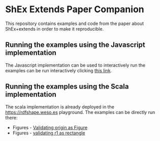 # ShEx Extends Paper Companion

This repository contains examples and code from the paper about ShEx+extends in order to make it reproducible. 

## Running the examples using the Javascript implementation

The Javascript implementation can be used to interactively run the examples can be run interactively clicking <a href="https://shex.io/webapps/shex.js/packages/shex-webapp/doc/shex-simple?manifestURL=https://raw.githubusercontent.com/weso/shex_extends_paper_companion/master/examples/manifest.yml">this link</a>.

## Running the examples using the Scala implementation

The scala implementation is already deployed in the https://rdfshape.weso.es playground. The examples can be directly run there:

- Figures - <a href="https://rdfshape.weso.es/shexValidate?data=prefix%20%3A%20%20%20%20%20%20%20%3Chttp%3A%2F%2Fexample.org%2F%3E%0Aprefix%20xsd%3A%20%20%20%20%3Chttp%3A%2F%2Fwww.w3.org%2F2001%2FXMLSchema%23%3E%0A%0A%3Aorigin%20%3Acomponent%20%0A%20%5B%3Atype%20%3ALabel%3B%20%3Avalue%20%22Origin%22%5D%20%2C%0A%20%5B%3Atype%20%3AXCoord%3B%20%3Avalue%200%5D%20%2C%20%5B%3Atype%20%3AYCoord%3B%20%3Avalue%200%5D%20.%0A%0A%3Abad1%20%3Acomponent%20%0A%20%20%20%20%5B%20%3Atype%20%3ALabel%3B%20%3Avalue%20%22Origin%22%20%5D%20%2C%0A%20%20%20%20%5B%20%3Atype%20%3AXCoord%3B%20%3Avalue%200%3B%20%5D%20%2C%0A%20%20%20%20%5B%20%3Atype%20%3AXCoord%3B%20%3Avalue%201%3B%20%5D%20%2C%0A%20%20%20%20%5B%20%3Atype%20%3AYCoord%3B%20%3Avalue%200%3B%20%5D%20.%0A%0A%3Abad2%20%3Acomponent%20%20%20%20%20%0A%20%20%20%20%5B%20%3Atype%20%3ALabel%3B%20%3Avalue%20%22Unspecified%22%20%5D%20.%0A%20%20%20%20%0A%3Ar1%20%3Acomponent%20%0A%20%5B%3Atype%20%3ALabel%3B%20%3Avalue%20%22A%20red%20rectangle%22%5D%20%2C%0A%20%5B%3Atype%20%3AXCoord%3B%20%3Avalue%202%5D%2C%20%5B%3Atype%20%3AYCoord%3B%20%3Avalue%203%5D%2C%0A%20%5B%3Atype%20%3AColor%3B%20%3Avalue%20%3ARed%5D%2C%20%0A%20%5B%3Atype%20%3AHeight%3B%20%3Avalue%204%5D%2C%20%5B%3Atype%20%3AWidth%3B%20%3Avalue%205%5D%20.&dataFormat=Turtle&dataInference=NONE&dataSource=byText&schema=prefix%20%3A%20%20%20%20%20%20%20%3Chttp%3A%2F%2Fexample.org%2F%3E%0Aprefix%20xsd%3A%20%20%20%20%3Chttp%3A%2F%2Fwww.w3.org%2F2001%2FXMLSchema%23%3E%0Aprefix%20schema%3A%20%3Chttp%3A%2F%2Fschema.org%2F%3E%0A%0Aabstract%20%3CFigure%3E%20%7B%0A%20%3Acomponent%20%40%3CLabel%3E%0A%7D%0A%0A%3CLabel%3E%20%7B%20%3Atype%20%5B%20%3ALabel%20%5D%3B%20%3Avalue%20xsd%3Astring%20%7D%0A%0A%3CGeoFigure%3E%20extends%20%40%3CFigure%3E%20%7B%0A%20%20%3Acomponent%20%40%3CPosX%3E%20%3B%0A%20%20%3Acomponent%20%40%3CPosY%3E%0A%7D%0A%0A%3CPosX%3E%20%7B%20%3Atype%20%5B%20%3AXCoord%20%5D%3B%20%3Avalue%20xsd%3Ainteger%20%7D%0A%3CPosY%3E%20%7B%20%3Atype%20%5B%20%3AYCoord%20%5D%3B%20%3Avalue%20xsd%3Ainteger%20%7D%0A%0A%3CColoredFigure%3E%20extends%20%40%3CFigure%3E%20%7B%0A%20%20%3Acomponent%20%40%3CColor%3E%0A%7D%0A%0A%3CRectangle%3E%20extends%20%40%3CGeoFigure%3E%20extends%20%40%3CColoredFigure%3E%20%7B%0A%20%20%3Acomponent%20%40%3CHeight%3E%20%3B%0A%20%20%3Acomponent%20%40%3CWidth%3E%0A%7D%0A%0A%3CColor%3E%20%7B%3Atype%20%5B%20%3AColor%20%5D%3B%20%3Avalue%20%5B%3ARed%20%3AGreen%20%3ABlue%20%5D%20%7D%0A%3CHeight%3E%20%7B%3Atype%20%5B%20%3AHeight%20%5D%3B%20%3Avalue%20xsd%3Ainteger%20%7D%0A%3CWidth%3E%20%7B%3Atype%20%5B%20%3AWidth%20%5D%3B%20%3Avalue%20xsd%3Ainteger%20%7D&schemaEngine=ShEx&schemaFormat=ShExC&schemaSource=byText&shape-map=%3Aorigin%40%3CFigure%3E&shapeMapFormat=Compact&shapeMapSource=byText&triggerMode=ShapeMap">Validating origin as Figure</a>
- Figures - <a href="https://rdfshape.weso.es/shexValidate?data=prefix%20%3A%20%20%20%20%20%20%20%3Chttp%3A%2F%2Fexample.org%2F%3E%0Aprefix%20xsd%3A%20%20%20%20%3Chttp%3A%2F%2Fwww.w3.org%2F2001%2FXMLSchema%23%3E%0A%0A%3Aorigin%20%3Acomponent%20%0A%20%5B%3Atype%20%3ALabel%3B%20%3Avalue%20%22Origin%22%5D%20%2C%0A%20%5B%3Atype%20%3AXCoord%3B%20%3Avalue%200%5D%20%2C%20%5B%3Atype%20%3AYCoord%3B%20%3Avalue%200%5D%20.%0A%0A%3Abad1%20%3Acomponent%20%0A%20%20%20%20%5B%20%3Atype%20%3ALabel%3B%20%3Avalue%20%22Origin%22%20%5D%20%2C%0A%20%20%20%20%5B%20%3Atype%20%3AXCoord%3B%20%3Avalue%200%3B%20%5D%20%2C%0A%20%20%20%20%5B%20%3Atype%20%3AXCoord%3B%20%3Avalue%201%3B%20%5D%20%2C%0A%20%20%20%20%5B%20%3Atype%20%3AYCoord%3B%20%3Avalue%200%3B%20%5D%20.%0A%0A%3Abad2%20%3Acomponent%20%20%20%20%20%0A%20%20%20%20%5B%20%3Atype%20%3ALabel%3B%20%3Avalue%20%22Unspecified%22%20%5D%20.%0A%20%20%20%20%0A%3Ar1%20%3Acomponent%20%0A%20%5B%3Atype%20%3ALabel%3B%20%3Avalue%20%22A%20red%20rectangle%22%5D%20%2C%0A%20%5B%3Atype%20%3AXCoord%3B%20%3Avalue%202%5D%2C%20%5B%3Atype%20%3AYCoord%3B%20%3Avalue%203%5D%2C%0A%20%5B%3Atype%20%3AColor%3B%20%3Avalue%20%3ARed%5D%2C%20%0A%20%5B%3Atype%20%3AHeight%3B%20%3Avalue%204%5D%2C%20%5B%3Atype%20%3AWidth%3B%20%3Avalue%205%5D%20.&dataFormat=Turtle&dataInference=NONE&dataSource=byText&schema=prefix%20%3A%20%20%20%20%20%20%20%3Chttp%3A%2F%2Fexample.org%2F%3E%0Aprefix%20xsd%3A%20%20%20%20%3Chttp%3A%2F%2Fwww.w3.org%2F2001%2FXMLSchema%23%3E%0Aprefix%20schema%3A%20%3Chttp%3A%2F%2Fschema.org%2F%3E%0A%0Aabstract%20%3CFigure%3E%20%7B%0A%20%3Acomponent%20%40%3CLabel%3E%0A%7D%0A%0A%3CLabel%3E%20%7B%20%3Atype%20%5B%20%3ALabel%20%5D%3B%20%3Avalue%20xsd%3Astring%20%7D%0A%0A%3CGeoFigure%3E%20extends%20%40%3CFigure%3E%20%7B%0A%20%20%3Acomponent%20%40%3CPosX%3E%20%3B%0A%20%20%3Acomponent%20%40%3CPosY%3E%0A%7D%0A%0A%3CPosX%3E%20%7B%20%3Atype%20%5B%20%3AXCoord%20%5D%3B%20%3Avalue%20xsd%3Ainteger%20%7D%0A%3CPosY%3E%20%7B%20%3Atype%20%5B%20%3AYCoord%20%5D%3B%20%3Avalue%20xsd%3Ainteger%20%7D%0A%0A%3CColoredFigure%3E%20extends%20%40%3CFigure%3E%20%7B%0A%20%20%3Acomponent%20%40%3CColor%3E%0A%7D%0A%0A%3CRectangle%3E%20extends%20%40%3CGeoFigure%3E%20extends%20%40%3CColoredFigure%3E%20%7B%0A%20%20%3Acomponent%20%40%3CHeight%3E%20%3B%0A%20%20%3Acomponent%20%40%3CWidth%3E%0A%7D%0A%0A%3CColor%3E%20%7B%3Atype%20%5B%20%3AColor%20%5D%3B%20%3Avalue%20%5B%3ARed%20%3AGreen%20%3ABlue%20%5D%20%7D%0A%3CHeight%3E%20%7B%3Atype%20%5B%20%3AHeight%20%5D%3B%20%3Avalue%20xsd%3Ainteger%20%7D%0A%3CWidth%3E%20%7B%3Atype%20%5B%20%3AWidth%20%5D%3B%20%3Avalue%20xsd%3Ainteger%20%7D&schemaEngine=ShEx&schemaFormat=ShExC&schemaSource=byText&shape-map=%3Ar1%40%3CRectangle%3E&shapeMapFormat=Compact&shapeMapSource=byText&triggerMode=ShapeMap">validating r1 as rectangle</a>